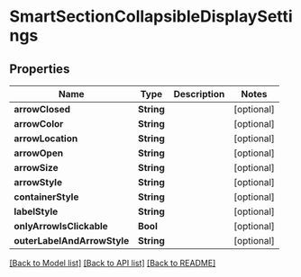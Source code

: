 # SmartSectionCollapsibleDisplaySettings

## Properties
Name | Type | Description | Notes
------------ | ------------- | ------------- | -------------
**arrowClosed** | **String** |  | [optional] 
**arrowColor** | **String** |  | [optional] 
**arrowLocation** | **String** |  | [optional] 
**arrowOpen** | **String** |  | [optional] 
**arrowSize** | **String** |  | [optional] 
**arrowStyle** | **String** |  | [optional] 
**containerStyle** | **String** |  | [optional] 
**labelStyle** | **String** |  | [optional] 
**onlyArrowIsClickable** | **Bool** |  | [optional] 
**outerLabelAndArrowStyle** | **String** |  | [optional] 

[[Back to Model list]](../README.md#documentation-for-models) [[Back to API list]](../README.md#documentation-for-api-endpoints) [[Back to README]](../README.md)



